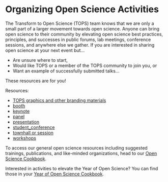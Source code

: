 # Organizing Open Science Activities

The Transform to Open Science (TOPS) team knows that we are only a small part of a larger movement towards open science. Anyone can bring open science to their community by elevating open science best practices, principles, and successes in public forums, lab meetings, conference sessions, and anywhere else we gather. If you are interested in sharing open science at your next event but...
- Are unsure where to start,
- Would like TOPS or a member of the TOPS community to join you, or
- Want an example of successfully submitted talks...

These resources are for you!

Resources:
- [TOPS graphics and other branding materials](/branding_and_graphics/readme.md)
- [booth](./booth/readme.md)
- [keynote](./keynote/readme.md)
- [panel](./panel/readme.md)
- [presentation](./presentation/readme.md)
- [student_conference](./student_conference/readme.md)
- [townhall or session](./townhall/readme.md)
- [workshops](./workshops/readme.md)

To access our general open science resources including suggested trainings, publications, and like-minded organizations, head to our [Open Science Cookbook](/Open_Science_Cookbook/readme.md). 

Interested in activities to elevate the Year of Open Science? You can find those in your [Year of Open Science Cookbook](/Year_of_Open_Science_Cookbook/readme.md).
